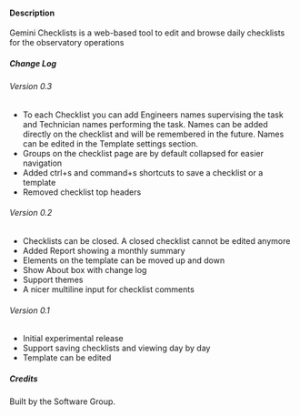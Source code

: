 #### Description

Gemini Checklists is a web-based tool to edit and browse daily checklists for the
observatory operations

##### Change Log

###### Version 0.3

- To each Checklist you can add Engineers names supervising the task and Technician names performing the task.
Names can be added directly on the checklist and will be remembered in the future. Names can be edited in the Template settings section.
- Groups on the checklist page are by default collapsed for easier navigation
- Added ctrl+s and command+s shortcuts to save a checklist or a template
- Removed checklist top headers

###### Version 0.2

- Checklists can be closed. A closed checklist cannot be edited anymore
- Added Report showing a monthly summary
- Elements on the template can be moved up and down
- Show About box with change log
- Support themes
- A nicer multiline input for checklist comments

###### Version 0.1

- Initial experimental release
- Support saving checklists and viewing day by day
- Template can be edited

##### Credits

Built by the Software Group.